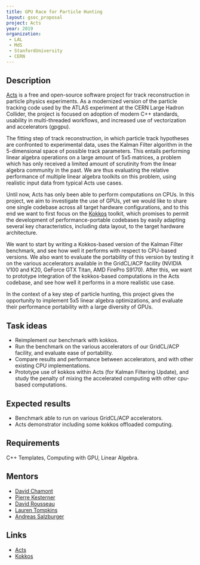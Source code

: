 ```yaml
---
title: GPU Race for Particle Hunting
layout: gsoc_proposal
project: Acts
year: 2019
organization: 
 - LAL
 - MdS
 - StanfordUniversity
 - CERN
---
```


## Description

[Acts](http://acts.web.cern.ch) is a free and open-source software project for
track reconstruction in particle physics experiments. As a modernized
version of the particle tracking code used by the ATLAS experiment at the
CERN Large Hadron Collider, the project is focused on adoption of modern C++
standards, usability in multi-threaded workflows, and increased use of
vectorization and accelerators (gpgpu).

The fitting step of track reconstruction, in which particle track hypotheses
are confronted to experimental data, uses the Kalman Filter algorithm in the
5-dimensional space of possible track parameters. This entails performing
linear algebra operations on a large amount of 5x5 matrices, a problem which
has only received a limited amount of scrutinity from the linear algebra
community in the past. We are thus evaluating the relative performance of
multiple linear algebra toolkits on this problem, using realistic input data
from typical Acts use cases.

Until now, Acts has only been able to perform computations on CPUs. In this
project, we aim to investigate the use of GPUs, yet we would like to share
one single codebase across all target hardware configurations, and to this
end we want to first focus on the [Kokkos](https://github.com/kokkos/)
toolkit, which promises to permit the development of performance-portable
codebases by easily adapting several key characteristics, including data
layout, to the target hardware architecture.

We want to start by writing a Kokkos-based version of the Kalman Filter
benchmark, and see how well it performs with respect to CPU-based versions. We
also want to evaluate the portability of this version by testing it on the
various accelerators available in the GridCL/ACP facility (NVIDIA V100 and
K20, GeForce GTX Titan, AMD FirePro S9170). After this, we want to prototype
integration of the kokkos-based computations in the Acts codebase, and see how
well it performs in a more realistic use case.

In the context of a key step of particle hunting, this project gives the
opportunity to implement 5x5 linear algebra optimizations, and evaluate
their performance portability with a large diversity of GPUs.


## Task ideas
 * Reimplement our benchmark with kokkos.
 * Run the benchmark on the various accelerators of our GridCL/ACP facility,
   and evaluate ease of portability.
 * Compare results and performance between accelerators, and with other
   existing CPU implementations.
 * Prototype use of kokkos within Acts (for Kalman Filtering Update),
   and study the penalty of mixing the accelerated computing
   with other cpu-based computations.

## Expected results
 * Benchmark able to run on various GridCL/ACP accelerators.
 * Acts demonstrator including some kokkos offloaded computing.

## Requirements
C++ Templates, Computing with GPU, Linear Algebra.

## Mentors 
  * [David Chamont](mailto:david.chamont@lal.in2p3.fr)
  * [Pierre Kesterner](mailto:pierre.kestener@cea.fr)
  * [David Rousseau](mailto:david.rousseau@lal.in2p3.fr)
  * [Lauren Tompkins](mailto:laurenat@stanford.edu)
  * [Andreas Salzburger](mailto:Andreas.Salzburger@cern.ch)

## Links
  * [Acts](http://acts.web.cern.ch)
  * [Kokkos](https://github.com/kokkos/)
